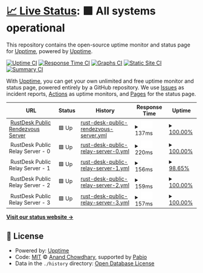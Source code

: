 # [📈 Live Status](https://upptime.github.io/upptime): <!--live status--> **🟩 All systems operational**

This repository contains the open-source uptime monitor and status page for [Upptime](https://upptime.js.org), powered by [Upptime](https://github.com/upptime/upptime).

[![Uptime CI](https://github.com/upptime/upptime/workflows/Uptime%20CI/badge.svg)](https://github.com/upptime/upptime/actions?query=workflow%3A%22Uptime+CI%22)
[![Response Time CI](https://github.com/upptime/upptime/workflows/Response%20Time%20CI/badge.svg)](https://github.com/upptime/upptime/actions?query=workflow%3A%22Response+Time+CI%22)
[![Graphs CI](https://github.com/upptime/upptime/workflows/Graphs%20CI/badge.svg)](https://github.com/upptime/upptime/actions?query=workflow%3A%22Graphs+CI%22)
[![Static Site CI](https://github.com/upptime/upptime/workflows/Static%20Site%20CI/badge.svg)](https://github.com/upptime/upptime/actions?query=workflow%3A%22Static+Site+CI%22)
[![Summary CI](https://github.com/upptime/upptime/workflows/Summary%20CI/badge.svg)](https://github.com/upptime/upptime/actions?query=workflow%3A%22Summary+CI%22)

With [Upptime](https://upptime.js.org), you can get your own unlimited and free uptime monitor and status page, powered entirely by a GitHub repository. We use [Issues](https://github.com/upptime/upptime/issues) as incident reports, [Actions](https://github.com/upptime/upptime/actions) as uptime monitors, and [Pages](https://upptime.github.io/upptime) for the status page.

<!--start: status pages-->
<!-- This summary is generated by Upptime (https://github.com/upptime/upptime) -->
<!-- Do not edit this manually, your changes will be overwritten -->
<!-- prettier-ignore -->
| URL | Status | History | Response Time | Uptime |
| --- | ------ | ------- | ------------- | ------ |
| <img alt="" src="https://icons.duckduckgo.com/ip3/null.ico" height="13"> [RustDesk Public Rendezvous Server](rs-ny.rustdesk.com) | 🟩 Up | [rust-desk-public-rendezvous-server.yml](https://github.com/duandaxei/upptime/commits/HEAD/history/rust-desk-public-rendezvous-server.yml) | <details><summary><img alt="Response time graph" src="./graphs/rust-desk-public-rendezvous-server/response-time-week.png" height="20"> 137ms</summary><br><a href="https://upptime.github.io/upptime/history/rust-desk-public-rendezvous-server"><img alt="Response time 137" src="https://img.shields.io/endpoint?url=https%3A%2F%2Fraw.githubusercontent.com%2Fduandaxei%2Fupptime%2FHEAD%2Fapi%2Frust-desk-public-rendezvous-server%2Fresponse-time.json"></a><br><a href="https://upptime.github.io/upptime/history/rust-desk-public-rendezvous-server"><img alt="24-hour response time 137" src="https://img.shields.io/endpoint?url=https%3A%2F%2Fraw.githubusercontent.com%2Fduandaxei%2Fupptime%2FHEAD%2Fapi%2Frust-desk-public-rendezvous-server%2Fresponse-time-day.json"></a><br><a href="https://upptime.github.io/upptime/history/rust-desk-public-rendezvous-server"><img alt="7-day response time 137" src="https://img.shields.io/endpoint?url=https%3A%2F%2Fraw.githubusercontent.com%2Fduandaxei%2Fupptime%2FHEAD%2Fapi%2Frust-desk-public-rendezvous-server%2Fresponse-time-week.json"></a><br><a href="https://upptime.github.io/upptime/history/rust-desk-public-rendezvous-server"><img alt="30-day response time 137" src="https://img.shields.io/endpoint?url=https%3A%2F%2Fraw.githubusercontent.com%2Fduandaxei%2Fupptime%2FHEAD%2Fapi%2Frust-desk-public-rendezvous-server%2Fresponse-time-month.json"></a><br><a href="https://upptime.github.io/upptime/history/rust-desk-public-rendezvous-server"><img alt="1-year response time 137" src="https://img.shields.io/endpoint?url=https%3A%2F%2Fraw.githubusercontent.com%2Fduandaxei%2Fupptime%2FHEAD%2Fapi%2Frust-desk-public-rendezvous-server%2Fresponse-time-year.json"></a></details> | <details><summary><a href="https://upptime.github.io/upptime/history/rust-desk-public-rendezvous-server">100.00%</a></summary><a href="https://upptime.github.io/upptime/history/rust-desk-public-rendezvous-server"><img alt="All-time uptime 100.00%" src="https://img.shields.io/endpoint?url=https%3A%2F%2Fraw.githubusercontent.com%2Fduandaxei%2Fupptime%2FHEAD%2Fapi%2Frust-desk-public-rendezvous-server%2Fuptime.json"></a><br><a href="https://upptime.github.io/upptime/history/rust-desk-public-rendezvous-server"><img alt="24-hour uptime 100.00%" src="https://img.shields.io/endpoint?url=https%3A%2F%2Fraw.githubusercontent.com%2Fduandaxei%2Fupptime%2FHEAD%2Fapi%2Frust-desk-public-rendezvous-server%2Fuptime-day.json"></a><br><a href="https://upptime.github.io/upptime/history/rust-desk-public-rendezvous-server"><img alt="7-day uptime 100.00%" src="https://img.shields.io/endpoint?url=https%3A%2F%2Fraw.githubusercontent.com%2Fduandaxei%2Fupptime%2FHEAD%2Fapi%2Frust-desk-public-rendezvous-server%2Fuptime-week.json"></a><br><a href="https://upptime.github.io/upptime/history/rust-desk-public-rendezvous-server"><img alt="30-day uptime 100.00%" src="https://img.shields.io/endpoint?url=https%3A%2F%2Fraw.githubusercontent.com%2Fduandaxei%2Fupptime%2FHEAD%2Fapi%2Frust-desk-public-rendezvous-server%2Fuptime-month.json"></a><br><a href="https://upptime.github.io/upptime/history/rust-desk-public-rendezvous-server"><img alt="1-year uptime 100.00%" src="https://img.shields.io/endpoint?url=https%3A%2F%2Fraw.githubusercontent.com%2Fduandaxei%2Fupptime%2FHEAD%2Fapi%2Frust-desk-public-rendezvous-server%2Fuptime-year.json"></a></details>
| <img alt="" src="https://icons.duckduckgo.com/ip3/null.ico" height="13"> RustDesk Public Relay Server - 0 | 🟩 Up | [rust-desk-public-relay-server-0.yml](https://github.com/duandaxei/upptime/commits/HEAD/history/rust-desk-public-relay-server-0.yml) | <details><summary><img alt="Response time graph" src="./graphs/rust-desk-public-relay-server-0/response-time-week.png" height="20"> 220ms</summary><br><a href="https://upptime.github.io/upptime/history/rust-desk-public-relay-server-0"><img alt="Response time 220" src="https://img.shields.io/endpoint?url=https%3A%2F%2Fraw.githubusercontent.com%2Fduandaxei%2Fupptime%2FHEAD%2Fapi%2Frust-desk-public-relay-server-0%2Fresponse-time.json"></a><br><a href="https://upptime.github.io/upptime/history/rust-desk-public-relay-server-0"><img alt="24-hour response time 220" src="https://img.shields.io/endpoint?url=https%3A%2F%2Fraw.githubusercontent.com%2Fduandaxei%2Fupptime%2FHEAD%2Fapi%2Frust-desk-public-relay-server-0%2Fresponse-time-day.json"></a><br><a href="https://upptime.github.io/upptime/history/rust-desk-public-relay-server-0"><img alt="7-day response time 220" src="https://img.shields.io/endpoint?url=https%3A%2F%2Fraw.githubusercontent.com%2Fduandaxei%2Fupptime%2FHEAD%2Fapi%2Frust-desk-public-relay-server-0%2Fresponse-time-week.json"></a><br><a href="https://upptime.github.io/upptime/history/rust-desk-public-relay-server-0"><img alt="30-day response time 220" src="https://img.shields.io/endpoint?url=https%3A%2F%2Fraw.githubusercontent.com%2Fduandaxei%2Fupptime%2FHEAD%2Fapi%2Frust-desk-public-relay-server-0%2Fresponse-time-month.json"></a><br><a href="https://upptime.github.io/upptime/history/rust-desk-public-relay-server-0"><img alt="1-year response time 220" src="https://img.shields.io/endpoint?url=https%3A%2F%2Fraw.githubusercontent.com%2Fduandaxei%2Fupptime%2FHEAD%2Fapi%2Frust-desk-public-relay-server-0%2Fresponse-time-year.json"></a></details> | <details><summary><a href="https://upptime.github.io/upptime/history/rust-desk-public-relay-server-0">100.00%</a></summary><a href="https://upptime.github.io/upptime/history/rust-desk-public-relay-server-0"><img alt="All-time uptime 100.00%" src="https://img.shields.io/endpoint?url=https%3A%2F%2Fraw.githubusercontent.com%2Fduandaxei%2Fupptime%2FHEAD%2Fapi%2Frust-desk-public-relay-server-0%2Fuptime.json"></a><br><a href="https://upptime.github.io/upptime/history/rust-desk-public-relay-server-0"><img alt="24-hour uptime 100.00%" src="https://img.shields.io/endpoint?url=https%3A%2F%2Fraw.githubusercontent.com%2Fduandaxei%2Fupptime%2FHEAD%2Fapi%2Frust-desk-public-relay-server-0%2Fuptime-day.json"></a><br><a href="https://upptime.github.io/upptime/history/rust-desk-public-relay-server-0"><img alt="7-day uptime 100.00%" src="https://img.shields.io/endpoint?url=https%3A%2F%2Fraw.githubusercontent.com%2Fduandaxei%2Fupptime%2FHEAD%2Fapi%2Frust-desk-public-relay-server-0%2Fuptime-week.json"></a><br><a href="https://upptime.github.io/upptime/history/rust-desk-public-relay-server-0"><img alt="30-day uptime 100.00%" src="https://img.shields.io/endpoint?url=https%3A%2F%2Fraw.githubusercontent.com%2Fduandaxei%2Fupptime%2FHEAD%2Fapi%2Frust-desk-public-relay-server-0%2Fuptime-month.json"></a><br><a href="https://upptime.github.io/upptime/history/rust-desk-public-relay-server-0"><img alt="1-year uptime 100.00%" src="https://img.shields.io/endpoint?url=https%3A%2F%2Fraw.githubusercontent.com%2Fduandaxei%2Fupptime%2FHEAD%2Fapi%2Frust-desk-public-relay-server-0%2Fuptime-year.json"></a></details>
| <img alt="" src="https://icons.duckduckgo.com/ip3/null.ico" height="13"> RustDesk Public Relay Server - 1 | 🟩 Up | [rust-desk-public-relay-server-1.yml](https://github.com/duandaxei/upptime/commits/HEAD/history/rust-desk-public-relay-server-1.yml) | <details><summary><img alt="Response time graph" src="./graphs/rust-desk-public-relay-server-1/response-time-week.png" height="20"> 156ms</summary><br><a href="https://upptime.github.io/upptime/history/rust-desk-public-relay-server-1"><img alt="Response time 156" src="https://img.shields.io/endpoint?url=https%3A%2F%2Fraw.githubusercontent.com%2Fduandaxei%2Fupptime%2FHEAD%2Fapi%2Frust-desk-public-relay-server-1%2Fresponse-time.json"></a><br><a href="https://upptime.github.io/upptime/history/rust-desk-public-relay-server-1"><img alt="24-hour response time 156" src="https://img.shields.io/endpoint?url=https%3A%2F%2Fraw.githubusercontent.com%2Fduandaxei%2Fupptime%2FHEAD%2Fapi%2Frust-desk-public-relay-server-1%2Fresponse-time-day.json"></a><br><a href="https://upptime.github.io/upptime/history/rust-desk-public-relay-server-1"><img alt="7-day response time 156" src="https://img.shields.io/endpoint?url=https%3A%2F%2Fraw.githubusercontent.com%2Fduandaxei%2Fupptime%2FHEAD%2Fapi%2Frust-desk-public-relay-server-1%2Fresponse-time-week.json"></a><br><a href="https://upptime.github.io/upptime/history/rust-desk-public-relay-server-1"><img alt="30-day response time 156" src="https://img.shields.io/endpoint?url=https%3A%2F%2Fraw.githubusercontent.com%2Fduandaxei%2Fupptime%2FHEAD%2Fapi%2Frust-desk-public-relay-server-1%2Fresponse-time-month.json"></a><br><a href="https://upptime.github.io/upptime/history/rust-desk-public-relay-server-1"><img alt="1-year response time 156" src="https://img.shields.io/endpoint?url=https%3A%2F%2Fraw.githubusercontent.com%2Fduandaxei%2Fupptime%2FHEAD%2Fapi%2Frust-desk-public-relay-server-1%2Fresponse-time-year.json"></a></details> | <details><summary><a href="https://upptime.github.io/upptime/history/rust-desk-public-relay-server-1">98.65%</a></summary><a href="https://upptime.github.io/upptime/history/rust-desk-public-relay-server-1"><img alt="All-time uptime 98.65%" src="https://img.shields.io/endpoint?url=https%3A%2F%2Fraw.githubusercontent.com%2Fduandaxei%2Fupptime%2FHEAD%2Fapi%2Frust-desk-public-relay-server-1%2Fuptime.json"></a><br><a href="https://upptime.github.io/upptime/history/rust-desk-public-relay-server-1"><img alt="24-hour uptime 98.65%" src="https://img.shields.io/endpoint?url=https%3A%2F%2Fraw.githubusercontent.com%2Fduandaxei%2Fupptime%2FHEAD%2Fapi%2Frust-desk-public-relay-server-1%2Fuptime-day.json"></a><br><a href="https://upptime.github.io/upptime/history/rust-desk-public-relay-server-1"><img alt="7-day uptime 98.65%" src="https://img.shields.io/endpoint?url=https%3A%2F%2Fraw.githubusercontent.com%2Fduandaxei%2Fupptime%2FHEAD%2Fapi%2Frust-desk-public-relay-server-1%2Fuptime-week.json"></a><br><a href="https://upptime.github.io/upptime/history/rust-desk-public-relay-server-1"><img alt="30-day uptime 98.65%" src="https://img.shields.io/endpoint?url=https%3A%2F%2Fraw.githubusercontent.com%2Fduandaxei%2Fupptime%2FHEAD%2Fapi%2Frust-desk-public-relay-server-1%2Fuptime-month.json"></a><br><a href="https://upptime.github.io/upptime/history/rust-desk-public-relay-server-1"><img alt="1-year uptime 98.65%" src="https://img.shields.io/endpoint?url=https%3A%2F%2Fraw.githubusercontent.com%2Fduandaxei%2Fupptime%2FHEAD%2Fapi%2Frust-desk-public-relay-server-1%2Fuptime-year.json"></a></details>
| <img alt="" src="https://icons.duckduckgo.com/ip3/null.ico" height="13"> RustDesk Public Relay Server - 2 | 🟩 Up | [rust-desk-public-relay-server-2.yml](https://github.com/duandaxei/upptime/commits/HEAD/history/rust-desk-public-relay-server-2.yml) | <details><summary><img alt="Response time graph" src="./graphs/rust-desk-public-relay-server-2/response-time-week.png" height="20"> 159ms</summary><br><a href="https://upptime.github.io/upptime/history/rust-desk-public-relay-server-2"><img alt="Response time 159" src="https://img.shields.io/endpoint?url=https%3A%2F%2Fraw.githubusercontent.com%2Fduandaxei%2Fupptime%2FHEAD%2Fapi%2Frust-desk-public-relay-server-2%2Fresponse-time.json"></a><br><a href="https://upptime.github.io/upptime/history/rust-desk-public-relay-server-2"><img alt="24-hour response time 159" src="https://img.shields.io/endpoint?url=https%3A%2F%2Fraw.githubusercontent.com%2Fduandaxei%2Fupptime%2FHEAD%2Fapi%2Frust-desk-public-relay-server-2%2Fresponse-time-day.json"></a><br><a href="https://upptime.github.io/upptime/history/rust-desk-public-relay-server-2"><img alt="7-day response time 159" src="https://img.shields.io/endpoint?url=https%3A%2F%2Fraw.githubusercontent.com%2Fduandaxei%2Fupptime%2FHEAD%2Fapi%2Frust-desk-public-relay-server-2%2Fresponse-time-week.json"></a><br><a href="https://upptime.github.io/upptime/history/rust-desk-public-relay-server-2"><img alt="30-day response time 159" src="https://img.shields.io/endpoint?url=https%3A%2F%2Fraw.githubusercontent.com%2Fduandaxei%2Fupptime%2FHEAD%2Fapi%2Frust-desk-public-relay-server-2%2Fresponse-time-month.json"></a><br><a href="https://upptime.github.io/upptime/history/rust-desk-public-relay-server-2"><img alt="1-year response time 159" src="https://img.shields.io/endpoint?url=https%3A%2F%2Fraw.githubusercontent.com%2Fduandaxei%2Fupptime%2FHEAD%2Fapi%2Frust-desk-public-relay-server-2%2Fresponse-time-year.json"></a></details> | <details><summary><a href="https://upptime.github.io/upptime/history/rust-desk-public-relay-server-2">100.00%</a></summary><a href="https://upptime.github.io/upptime/history/rust-desk-public-relay-server-2"><img alt="All-time uptime 100.00%" src="https://img.shields.io/endpoint?url=https%3A%2F%2Fraw.githubusercontent.com%2Fduandaxei%2Fupptime%2FHEAD%2Fapi%2Frust-desk-public-relay-server-2%2Fuptime.json"></a><br><a href="https://upptime.github.io/upptime/history/rust-desk-public-relay-server-2"><img alt="24-hour uptime 100.00%" src="https://img.shields.io/endpoint?url=https%3A%2F%2Fraw.githubusercontent.com%2Fduandaxei%2Fupptime%2FHEAD%2Fapi%2Frust-desk-public-relay-server-2%2Fuptime-day.json"></a><br><a href="https://upptime.github.io/upptime/history/rust-desk-public-relay-server-2"><img alt="7-day uptime 100.00%" src="https://img.shields.io/endpoint?url=https%3A%2F%2Fraw.githubusercontent.com%2Fduandaxei%2Fupptime%2FHEAD%2Fapi%2Frust-desk-public-relay-server-2%2Fuptime-week.json"></a><br><a href="https://upptime.github.io/upptime/history/rust-desk-public-relay-server-2"><img alt="30-day uptime 100.00%" src="https://img.shields.io/endpoint?url=https%3A%2F%2Fraw.githubusercontent.com%2Fduandaxei%2Fupptime%2FHEAD%2Fapi%2Frust-desk-public-relay-server-2%2Fuptime-month.json"></a><br><a href="https://upptime.github.io/upptime/history/rust-desk-public-relay-server-2"><img alt="1-year uptime 100.00%" src="https://img.shields.io/endpoint?url=https%3A%2F%2Fraw.githubusercontent.com%2Fduandaxei%2Fupptime%2FHEAD%2Fapi%2Frust-desk-public-relay-server-2%2Fuptime-year.json"></a></details>
| <img alt="" src="https://icons.duckduckgo.com/ip3/null.ico" height="13"> RustDesk Public Relay Server - 3 | 🟩 Up | [rust-desk-public-relay-server-3.yml](https://github.com/duandaxei/upptime/commits/HEAD/history/rust-desk-public-relay-server-3.yml) | <details><summary><img alt="Response time graph" src="./graphs/rust-desk-public-relay-server-3/response-time-week.png" height="20"> 157ms</summary><br><a href="https://upptime.github.io/upptime/history/rust-desk-public-relay-server-3"><img alt="Response time 157" src="https://img.shields.io/endpoint?url=https%3A%2F%2Fraw.githubusercontent.com%2Fduandaxei%2Fupptime%2FHEAD%2Fapi%2Frust-desk-public-relay-server-3%2Fresponse-time.json"></a><br><a href="https://upptime.github.io/upptime/history/rust-desk-public-relay-server-3"><img alt="24-hour response time 157" src="https://img.shields.io/endpoint?url=https%3A%2F%2Fraw.githubusercontent.com%2Fduandaxei%2Fupptime%2FHEAD%2Fapi%2Frust-desk-public-relay-server-3%2Fresponse-time-day.json"></a><br><a href="https://upptime.github.io/upptime/history/rust-desk-public-relay-server-3"><img alt="7-day response time 157" src="https://img.shields.io/endpoint?url=https%3A%2F%2Fraw.githubusercontent.com%2Fduandaxei%2Fupptime%2FHEAD%2Fapi%2Frust-desk-public-relay-server-3%2Fresponse-time-week.json"></a><br><a href="https://upptime.github.io/upptime/history/rust-desk-public-relay-server-3"><img alt="30-day response time 157" src="https://img.shields.io/endpoint?url=https%3A%2F%2Fraw.githubusercontent.com%2Fduandaxei%2Fupptime%2FHEAD%2Fapi%2Frust-desk-public-relay-server-3%2Fresponse-time-month.json"></a><br><a href="https://upptime.github.io/upptime/history/rust-desk-public-relay-server-3"><img alt="1-year response time 157" src="https://img.shields.io/endpoint?url=https%3A%2F%2Fraw.githubusercontent.com%2Fduandaxei%2Fupptime%2FHEAD%2Fapi%2Frust-desk-public-relay-server-3%2Fresponse-time-year.json"></a></details> | <details><summary><a href="https://upptime.github.io/upptime/history/rust-desk-public-relay-server-3">100.00%</a></summary><a href="https://upptime.github.io/upptime/history/rust-desk-public-relay-server-3"><img alt="All-time uptime 100.00%" src="https://img.shields.io/endpoint?url=https%3A%2F%2Fraw.githubusercontent.com%2Fduandaxei%2Fupptime%2FHEAD%2Fapi%2Frust-desk-public-relay-server-3%2Fuptime.json"></a><br><a href="https://upptime.github.io/upptime/history/rust-desk-public-relay-server-3"><img alt="24-hour uptime 100.00%" src="https://img.shields.io/endpoint?url=https%3A%2F%2Fraw.githubusercontent.com%2Fduandaxei%2Fupptime%2FHEAD%2Fapi%2Frust-desk-public-relay-server-3%2Fuptime-day.json"></a><br><a href="https://upptime.github.io/upptime/history/rust-desk-public-relay-server-3"><img alt="7-day uptime 100.00%" src="https://img.shields.io/endpoint?url=https%3A%2F%2Fraw.githubusercontent.com%2Fduandaxei%2Fupptime%2FHEAD%2Fapi%2Frust-desk-public-relay-server-3%2Fuptime-week.json"></a><br><a href="https://upptime.github.io/upptime/history/rust-desk-public-relay-server-3"><img alt="30-day uptime 100.00%" src="https://img.shields.io/endpoint?url=https%3A%2F%2Fraw.githubusercontent.com%2Fduandaxei%2Fupptime%2FHEAD%2Fapi%2Frust-desk-public-relay-server-3%2Fuptime-month.json"></a><br><a href="https://upptime.github.io/upptime/history/rust-desk-public-relay-server-3"><img alt="1-year uptime 100.00%" src="https://img.shields.io/endpoint?url=https%3A%2F%2Fraw.githubusercontent.com%2Fduandaxei%2Fupptime%2FHEAD%2Fapi%2Frust-desk-public-relay-server-3%2Fuptime-year.json"></a></details>

<!--end: status pages-->

[**Visit our status website →**](https://upptime.github.io/upptime)

## 📄 License

- Powered by: [Upptime](https://github.com/upptime/upptime)
- Code: [MIT](./LICENSE) © [Anand Chowdhary](https://anandchowdhary.com), supported by [Pabio](https://pabio.com)
- Data in the `./history` directory: [Open Database License](https://opendatacommons.org/licenses/odbl/1-0/)
